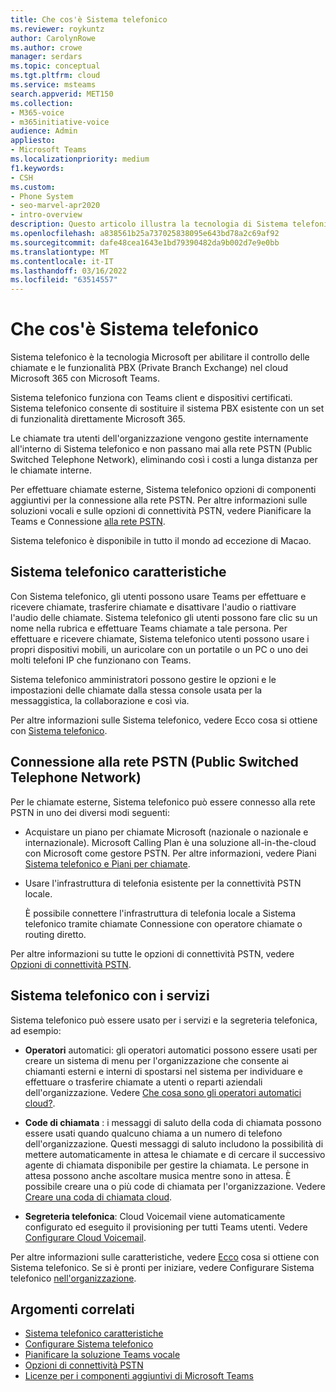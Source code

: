 ```yaml
---
title: Che cos'è Sistema telefonico
ms.reviewer: roykuntz
author: CarolynRowe
ms.author: crowe
manager: serdars
ms.topic: conceptual
ms.tgt.pltfrm: cloud
ms.service: msteams
search.appverid: MET150
ms.collection:
- M365-voice
- m365initiative-voice
audience: Admin
appliesto:
- Microsoft Teams
ms.localizationpriority: medium
f1.keywords:
- CSH
ms.custom:
- Phone System
- seo-marvel-apr2020
- intro-overview
description: Questo articolo illustra la tecnologia di Sistema telefonico in Microsoft 365.
ms.openlocfilehash: a838561b25a737025838095e643bd78a2c69af92
ms.sourcegitcommit: dafe48cea1643e1bd79390482da9b002d7e9e0bb
ms.translationtype: MT
ms.contentlocale: it-IT
ms.lasthandoff: 03/16/2022
ms.locfileid: "63514557"
---
```

# <a name="what-is-phone-system"></a>Che cos'è Sistema telefonico

Sistema telefonico è la tecnologia Microsoft per abilitare il controllo delle chiamate e le funzionalità PBX (Private Branch Exchange) nel cloud Microsoft 365 con Microsoft Teams.

Sistema telefonico funziona con Teams client e dispositivi certificati. Sistema telefonico consente di sostituire il sistema PBX esistente con un set di funzionalità direttamente Microsoft 365.

Le chiamate tra utenti dell'organizzazione vengono gestite internamente all'interno di Sistema telefonico e non passano mai alla rete PSTN (Public Switched Telephone Network), eliminando così i costi a lunga distanza per le chiamate interne. 

Per effettuare chiamate esterne, Sistema telefonico opzioni di componenti aggiuntivi per la connessione alla rete PSTN. Per altre informazioni sulle soluzioni vocali e sulle opzioni di connettività PSTN, vedere Pianificare la Teams e Connessione [alla rete PSTN](#connect-to-the-public-switched-telephone-network-pstn).[](cloud-voice-landing-page.md)

Sistema telefonico è disponibile in tutto il mondo ad eccezione di Macao. 

## <a name="phone-system-features"></a>Sistema telefonico caratteristiche

Con Sistema telefonico, gli utenti possono usare Teams per effettuare e ricevere chiamate, trasferire chiamate e disattivare l'audio o riattivare l'audio delle chiamate. Sistema telefonico gli utenti possono fare clic su un nome nella rubrica e effettuare Teams chiamate a tale persona. Per effettuare e ricevere chiamate, Sistema telefonico utenti possono usare i propri dispositivi mobili, un auricolare con un portatile o un PC o uno dei molti telefoni IP che funzionano con Teams. 

Sistema telefonico amministratori possono gestire le opzioni e le impostazioni delle chiamate dalla stessa console usata per la messaggistica, la collaborazione e così via.

Per altre informazioni sulle Sistema telefonico, vedere Ecco cosa si ottiene con [Sistema telefonico](here-s-what-you-get-with-phone-system.md).
  

## <a name="connect-to-the-public-switched-telephone-network-pstn"></a>Connessione alla rete PSTN (Public Switched Telephone Network)
  
Per le chiamate esterne, Sistema telefonico può essere connesso alla rete PSTN in uno dei diversi modi seguenti:
  
- Acquistare un piano per chiamate Microsoft (nazionale o nazionale e internazionale). Microsoft Calling Plan è una soluzione all-in-the-cloud con Microsoft come gestore PSTN. Per altre informazioni, vedere Piani [Sistema telefonico e Piani per chiamate](calling-plan-landing-page.md).

- Usare l'infrastruttura di telefonia esistente per la connettività PSTN locale.

  È possibile connettere l'infrastruttura di telefonia locale a Sistema telefonico tramite chiamate Connessione con operatore chiamate o routing diretto. 

Per altre informazioni su tutte le opzioni di connettività PSTN, vedere [Opzioni di connettività PSTN](pstn-connectivity.md).


## <a name="phone-system-with-services"></a>Sistema telefonico con i servizi

Sistema telefonico può essere usato per i servizi e la segreteria telefonica, ad esempio:

- **Operatori** automatici: gli operatori automatici possono essere usati per creare un sistema di menu per l'organizzazione che consente ai chiamanti esterni e interni di spostarsi nel sistema per individuare e effettuare o trasferire chiamate a utenti o reparti aziendali dell'organizzazione. Vedere [Che cosa sono gli operatori automatici cloud?](what-are-phone-system-auto-attendants.md).

- **Code di chiamata** : i messaggi di saluto della coda di chiamata possono essere usati quando qualcuno chiama a un numero di telefono dell'organizzazione. Questi messaggi di saluto includono la possibilità di mettere automaticamente in attesa le chiamate e di cercare il successivo agente di chiamata disponibile per gestire la chiamata. Le persone in attesa possono anche ascoltare musica mentre sono in attesa. È possibile creare una o più code di chiamata per l'organizzazione. Vedere [Creare una coda di chiamata cloud](create-a-phone-system-call-queue.md).

- **Segreteria telefonica**: Cloud Voicemail viene automaticamente configurato ed eseguito il provisioning per tutti Teams utenti. Vedere [Configurare Cloud Voicemail](set-up-phone-system-voicemail.md).

Per altre informazioni sulle caratteristiche, vedere [Ecco](here-s-what-you-get-with-phone-system.md) cosa si ottiene con Sistema telefonico. Se si è pronti per iniziare, vedere Configurare Sistema telefonico [nell'organizzazione](setting-up-your-phone-system.md).

## <a name="related-topics"></a>Argomenti correlati

- [Sistema telefonico caratteristiche](here-s-what-you-get-with-phone-system.md)
- [Configurare Sistema telefonico](setting-up-your-phone-system.md)
- [Pianificare la soluzione Teams vocale](cloud-voice-landing-page.md)
- [Opzioni di connettività PSTN](pstn-connectivity.md)
- [Licenze per i componenti aggiuntivi di Microsoft Teams](./teams-add-on-licensing/microsoft-teams-add-on-licensing.md)
